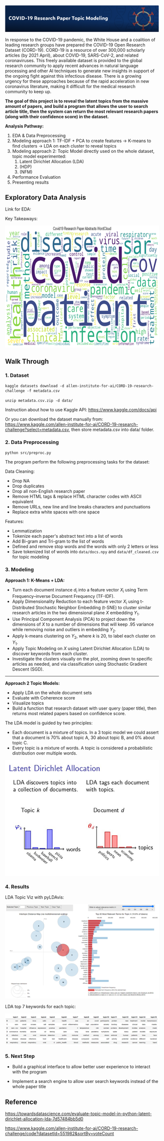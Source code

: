 <img src="figures/dataset-cover.png">

In response to the COVID-19 pandemic, the White House and a coalition of leading research groups have prepared the COVID-19 Open Research Dataset (CORD-19). CORD-19 is a resource of over 300,000 scholarly articles (by 2021 April), about COVID-19, SARS-CoV-2, and related coronaviruses. This freely available dataset is provided to the global research community to apply recent advances in natural language processing and other AI techniques to generate new insights in support of the ongoing fight against this infectious disease. There is a growing urgency for these approaches because of the rapid acceleration in new coronavirus literature, making it difficult for the medical research community to keep up.



**The goal of this project is to reveal the latent topics from the massive amount of papers, and build a program that allows the user to search article title, then the system can return the most relevant research papers (along with their confidence score) in the dataset.** 



**Analysis Pathway:**

1. EDA & Data Preprocessing
2. Modeling approach 1: TF-IDF + PCA to create features -> K-means to find clusters -> LDA on each cluster to reveal topics
3. Modeling approach 2: Topic Model directly used on the whole dataset, topic model experimented:
   1. Latent Dirichlet Allocation (LDA)
   2. (HDP)
   3. (NFM)
4. Performance Evaluation
5. Presenting results



## Exploratory Data Analysis

Link for EDA:

Key Takeaways:

<img src="figures/wordcloud.png" height="400px">

## Walk Through



### 1. Dataset

```
kaggle datasets download -d allen-institute-for-ai/CORD-19-research-challenge -f metadata.csv

unzip metadata.csv.zip -d data/
```

Instruction about how to use Kaggle API: https://www.kaggle.com/docs/api

Or you can download the dataset manually from: https://www.kaggle.com/allen-institute-for-ai/CORD-19-research-challenge?select=metadata.csv, then store metadata.csv into data/ folder.



### 2. Data Preprocessing

```
python src/preproc.py
```

The program perform the following preprocessing tasks for the dataset:

Data Cleaning:

- Drop NA
- Drop duplicates
- Drop all non-English research paper
- Remove HTML tags & replace HTML character codes with ASCII equivalent
- Remove URLs, new line and line breaks characters and punctuations
- Replace extra white spaces with one space

Features:

- Lemmatization
- Tokenize each paper's abstract text into a list of words
- Add Bi-gram and Tri-gram to the list of words
- Defined and remove stop words and the words with only 2 letters or less
- Save tokenized list of words into `data/docs.npy` and `data/df_cleaned.csv` for topic modeling



### 3. Modeling



**Approach 1: K-Means + LDA:** 

- Turn each document instance $d_i$ into a feature vector $X_i$ using Term Frequency–inverse Document Frequency (TF-IDF).
- Apply Dimensionality Reduction to each feature vector $X_i$ using t-Distributed Stochastic Neighbor Embedding (t-SNE) to cluster similar research articles in the two dimensional plane $X$ embedding $Y_1$.
- Use Principal Component Analysis (PCA) to project down the dimensions of $X$ to a number of dimensions that will keep .95 variance while removing noise and outliers in embedding $Y_2$.
- Apply k-means clustering on $Y_2$, where $k$ is 20, to label each cluster on $Y_1$.
- Apply Topic Modeling on $X$ using Latent Dirichlet Allocation (LDA) to discover keywords from each cluster. 
- Investigate the clusters visually on the plot, zooming down to specific articles as needed, and via classification using Stochastic Gradient Descent (SGD). 



____________________

**Approach 2 Topic Models:**

- Apply LDA on the whole document sets
- Evaluate with Coherence score
- Visualize topics
- Build a function that research dataset with user query (paper title), then returns most related papers based on confidence score.



The LDA model is guided by two principles:

- Each document is a mixture of topics. In a 3 topic model we could assert that a document is 70% about topic A, 30 about topic B, and 0% about topic C.
- Every topic is a mixture of words. A topic is considered a probabilistic distribution over multiple words.

<img src="/figures/LDA_usage.jpg"></img>



### 4. Results



LDA Topic Viz with pyLDAvis:

<img src="figures/LDA_topic_viz.png">



LDA top 7 keywords for each topic:

<img src="figures/LDA_top_k_topics.png">




### 5. Next Step

- Build a graphical interface to allow better user experience to interact with the program

- Implement a search engine to allow user search keywords instead of the whole paper title





## Reference

https://towardsdatascience.com/evaluate-topic-model-in-python-latent-dirichlet-allocation-lda-7d57484bb5d0

https://www.kaggle.com/allen-institute-for-ai/CORD-19-research-challenge/code?datasetId=551982&sortBy=voteCount

